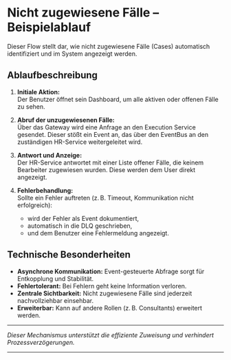 # Nicht zugewiesene Fälle – Beispielablauf

Dieser Flow stellt dar, wie nicht zugewiesene Fälle (Cases) automatisch identifiziert und im System angezeigt werden.

## Ablaufbeschreibung

1. **Initiale Aktion:**  
   Der Benutzer öffnet sein Dashboard, um alle aktiven oder offenen Fälle zu sehen.

2. **Abruf der unzugewiesenen Fälle:**  
   Über das Gateway wird eine Anfrage an den Execution Service gesendet. Dieser stößt ein Event an, das über den EventBus an den zuständigen HR-Service weitergeleitet wird.

3. **Antwort und Anzeige:**  
   Der HR-Service antwortet mit einer Liste offener Fälle, die keinem Bearbeiter zugewiesen wurden. Diese werden dem User direkt angezeigt.

4. **Fehlerbehandlung:**  
   Sollte ein Fehler auftreten (z. B. Timeout, Kommunikation nicht erfolgreich):
   - wird der Fehler als Event dokumentiert,
   - automatisch in die DLQ geschrieben,
   - und dem Benutzer eine Fehlermeldung angezeigt.

## Technische Besonderheiten

- **Asynchrone Kommunikation:** Event-gesteuerte Abfrage sorgt für Entkopplung und Stabilität.
- **Fehlertolerant:** Bei Fehlern geht keine Information verloren.
- **Zentrale Sichtbarkeit:** Nicht zugewiesene Fälle sind jederzeit nachvollziehbar einsehbar.
- **Erweiterbar:** Kann auf andere Rollen (z. B. Consultants) erweitert werden.

---

_Dieser Mechanismus unterstützt die effiziente Zuweisung und verhindert Prozessverzögerungen._

---